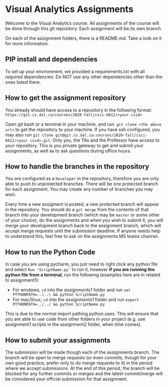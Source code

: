 # Visual Analytics Assignments

Welcome to the Visual Analytics course. All assignments of the course will be done through this git repository. Each assignment will be its own branch.

On each of the assignment folders, there is a README.md. Take a look on it for more information.

## PIP install and dependencies
To set up your environment, we provided a requirements.txt with all required dependencies. Do NOT use any other dependencies other than the ones listed there.

## How to get the assignment repository
You already should have access to a repository in the following format:
`https://git.cs.dal.ca/courses/2020-fall/csci-6612/<your csid>`

Open git bash or a terminal in your machine, and run: `git clone <the above url>` to get the repository to your machine. If you have ssh configured, you may also run `git clone git@git.cs.dal.ca:courses/2020-fall/csci-6612/<your csid>.git`. Only you, the TAs and the Professor have access to your repository. This is you private gateway to get and submit your assignments, as well as to ask questions during office hours.

## How to handle the branches in the repository
You are configured as a `Developer` in the repository, therefore you are only able to push to unprotected branches. There will be one protected branch for each assignment. You may create any number of branches you may wish.

Every time a new assigment is posted, a new protected branch will appear in the repository. You should do a `git merge` from the contents of that branch into your development branch (which may be `master` or some other of your choice), do the assignments and when you wish to submit it, you will merge your development branch back to the assignment branch, which will accept merge requests until the submission deadline. If anyone needs help to understand this, feel free to ask on the assignments MS teams channel.

## How to run the Python Code
In case you are using pycharm, you just need to right click any python file and select `Run 'ScriptName.py'` to run it, however **if you are running the python file from a terminal**, run the following (examples here are in related to assignment1):
* For windows, `cd` into the *assignments1* folder and run `set PYTHONPATH=..\..\ && python ScriptName.py`
* For mac/linux, `cd` into the *assignments1* folder and run `export PYTHONPATH=../../ && python ScriptName.py`

This is due to the normal import pathing python uses. This will ensure that you are able to use code from other folders in your project (e.g. use assignment1 scripts in the assignment2 folder, when time comes).

## How to submit your assignments
The submission will be made though each of the assignments branch. The branch will be open to merge requests (or even commits, though for your own good practice, prefer only to do merge requests to it) in the period where we accept submissions. At the end of this period, the branch will be blocked for any further commits or merges and the latest commit/merge will be considered your official submission for that assignment. 